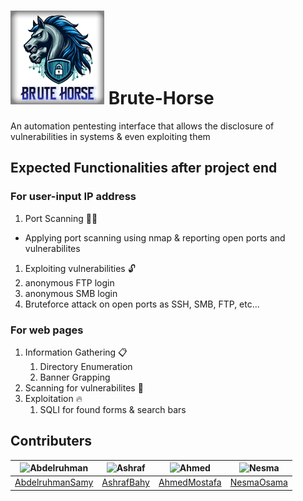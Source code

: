 # <img src="./assets/BruteHorse.jpeg" width="150px"> Brute-Horse
An automation pentesting interface that allows the disclosure of vulnerabilities in systems &amp; even exploiting them

## Expected Functionalities after project end
### For user-input IP address
1. Port Scanning 🕵️‍♂️
- Applying port scanning using nmap & reporting open ports and vulnerabilites
1. Exploiting vulnerabilities 🔓 
  1. anonymous FTP login 
  2. anonymous SMB login
  3. Bruteforce attack on open ports as SSH, SMB, FTP, etc...
### For web pages
1. Information Gathering 📋
   1. Directory Enumeration
   2. Banner Grapping
2. Scanning for vulnerabilites 🔎
3. Exploitation 🔥
   1. SQLI for found forms & search bars

## Contributers

| <img src="https://avatars.githubusercontent.com/u/121282837?v=4" width="100px" alt="Abdelruhman"> | <img src="https://avatars.githubusercontent.com/u/111181298?v=4" width="100px" alt="Ashraf"> | <img src="https://avatars.githubusercontent.com/u/88963866?v=4" width="100px" alt="Ahmed"> | <img src="https://avatars.githubusercontent.com/u/128908402?v=4" width="100px" alt="Nesma"> |
| ------------------------------------------------------------------------------------------------- | ----------------------------------------------------------------------------------------- | ------------------------------------------------------------------------------------------- | ------------------------------------------------------------------------------------------- |
| [AbdelruhmanSamy](https://github.com/AbdelruhmanSamy/)                                            | [AshrafBahy](https://github.com/Ashraf-Bahy)                                              | [AhmedMostafa](https://github.com/New-pro125)                                                  | [NesmaOsama](https://github.com/Nesma-Osama)                                         |
